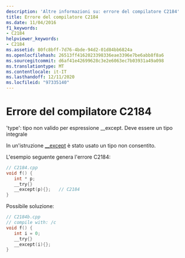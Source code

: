 ```yaml
---
description: 'Altre informazioni su: errore del compilatore C2184'
title: Errore del compilatore C2184
ms.date: 11/04/2016
f1_keywords:
- C2184
helpviewer_keywords:
- C2184
ms.assetid: 80fc8bff-7d76-4bde-94d2-01d84bb6824a
ms.openlocfilehash: 26513ff4162023398336eae3396e7be6abb8f8a6
ms.sourcegitcommit: d6af41e42699628c3e2e6063ec7b03931a49a098
ms.translationtype: MT
ms.contentlocale: it-IT
ms.lasthandoff: 12/11/2020
ms.locfileid: "97335140"
---
```

# <a name="compiler-error-c2184"></a>Errore del compilatore C2184

'type': tipo non valido per espressione __except. Deve essere un tipo integrale

In un'istruzione [__except](../../c-language/try-except-statement-c.md) è stato usato un tipo non consentito.

L'esempio seguente genera l'errore C2184:

```cpp
// C2184.cpp
void f() {
   int * p;
   __try{}
   __except(p){};   // C2184
}
```

Possibile soluzione:

```cpp
// C2184b.cpp
// compile with: /c
void f() {
   int i = 0;
   __try{}
   __except(i){};
}
```
